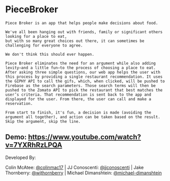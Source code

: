 # PieceBroker
	Piece Broker is an app that helps people make decisions about food.
    
    We've all been hanging out with friends, family or significant others looking for a place to eat, 
    but with so many great choices out there, it can sometimes be challenging for everyone to agree.
    
    We don't think this should ever happen.
    
    Piece Broker eliminates the need for an argument while also adding levity—and a little fun—to the process of choosing a place to eat. After asking three simple questions, our web app helps the user with this process by providing a single restaurant recommendation. It uses the GIPHY API to call the gifs, which, when clicked, will be pushed to Firebase as the search parameters. Those search terms will then be pushed to the Zomato API to pick the restaurant that best matches the user’s criteria. That recommendation is sent back to the app and displayed for the user. From there, the user can call and make a reservation.
    
    From start to finish, it's fun, a decision is made (avoiding the argument all together), and action can be taken based on the result. Skip the argument, skip the line.

Demo: https://www.youtube.com/watch?v=7YXRhRzLPQA
----------------------------------------------------------------------------------------

Developed By:

Colin McAtee: [@colinmac17](https://github.com/colinmac17) |
JJ Conoscenti: [@jjconoscenti](https://github.com/jjconoscenti) |
Jake Thornberry: [@wjthornberry](https://github.com/wjthornberry) |
Michael Dimanshtein: [@michael-dimanshtein](https://github.com/michael-dimanshtein)



